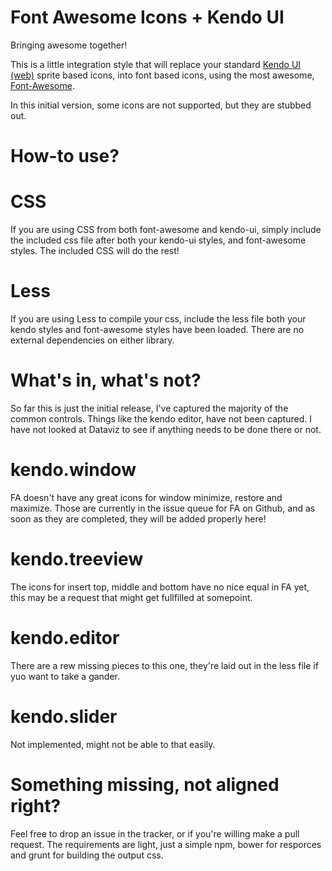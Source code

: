 Font Awesome Icons + Kendo UI
===

Bringing awesome together!


This is a little integration style that will replace your standard [Kendo UI (web)](http://www.kendoui.com/) sprite based icons, into font based icons, using the most awesome, [Font-Awesome](http://fontawesome.io/).

In this initial version, some icons are not supported, but they are stubbed out.  


How-to use?
===

CSS
====
If you are using CSS from both font-awesome and kendo-ui, simply include the included css file after both your kendo-ui styles, and font-awesome styles.  The included CSS will do the rest!

Less
====
If you are using Less to compile your css, include the less file both your kendo styles and font-awesome styles have been loaded.  There are no external dependencies on either library.


What's in, what's not?
===
So far this is just the initial release, I've captured the majority of the common controls.  Things like the kendo editor, have not been captured.  I have not looked at Dataviz to see if anything needs to be done there or not.


kendo.window
====
FA doesn't have any great icons for window minimize, restore and maximize.  Those are currently in the issue queue for FA on Github, and as soon as they are completed, they will be added properly here!


kendo.treeview
====
The icons for insert top, middle and bottom have no nice equal in FA yet, this may be a request that might get fullfilled at somepoint.


kendo.editor
====
There are a rew missing pieces to this one, they're laid out in the less file if yuo want to take a gander.


kendo.slider
====
Not implemented, might not be able to that easily.


Something missing, not aligned right?
===
Feel free to drop an issue in the tracker, or if you're willing make a pull request.  The requirements are light, just a simple npm, bower for resporces and grunt for building the output css.
